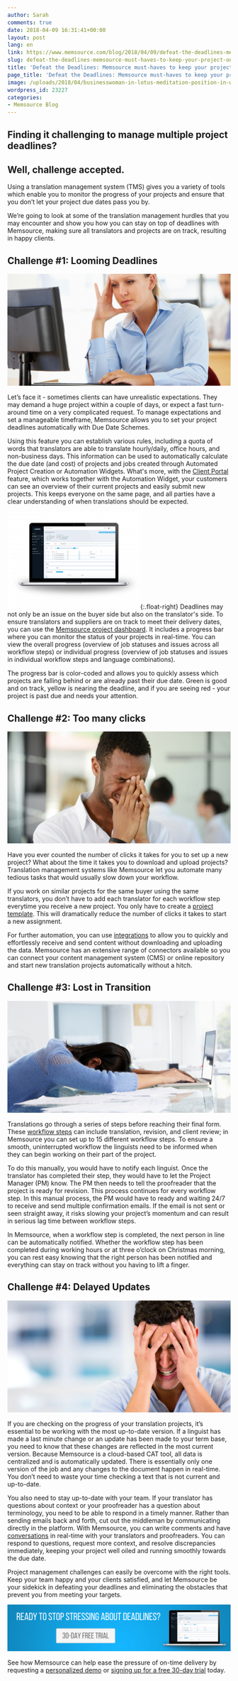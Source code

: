 ```yaml
---
author: Sarah
comments: true
date: 2018-04-09 16:31:41+00:00
layout: post
lang: en
link: https://www.memsource.com/blog/2018/04/09/defeat-the-deadlines-memsource-must-haves-to-keep-your-project-on-track/
slug: defeat-the-deadlines-memsource-must-haves-to-keep-your-project-on-track
title: 'Defeat the Deadlines: Memsource must-haves to keep your project on track'
page_title: 'Defeat the Deadlines: Memsource must-haves to keep your project on track'
image: /uploads/2018/04/businesswoman-in-lotus-meditation-position-in-work-office-concept-vector-id663167724.png
wordpress_id: 23227
categories:
- Memsource Blog
---
```


## Finding it challenging to manage multiple project deadlines?

## Well, challenge accepted.

<!-- more -->

Using a translation management system (TMS) gives you a variety of tools which enable you to monitor the progress of your projects and ensure that you don’t let your project due dates pass you by.

We’re going to look at some of the translation management hurdles that you may encounter and show you how you can stay on top of deadlines with Memsource, making sure all translators and projects are on track, resulting in happy clients.

## Challenge #1: Looming Deadlines

![](/uploads/2018/04/3-1024x512.png)

Let’s face it - sometimes clients can have unrealistic expectations. They may demand a huge project within a couple of days, or expect a fast turn-around time on a very complicated request. To manage expectations and set a manageable timeframe, Memsource allows you to set your project deadlines automatically with Due Date Schemes.

Using this feature you can establish various rules, including a quota of words that translators are able to translate hourly/daily, office hours, and non-business days. This information can be used to automatically calculate the due date (and cost) of projects and jobs created through Automated Project Creation or Automation Widgets. What's more, with the [Client Portal](https://www.memsource.com/blog/2017/03/16/client-portals-a-new-customer-focused-solution/) feature, which works together with the Automation Widget, your customers can see an overview of their current projects and easily submit new projects. This keeps everyone on the same page, and all parties have a clear understanding of when translations should be expected.

[![](/uploads/2017/08/Macbook-NewUI-HD-300x220.png)](/uploads/2017/08/Macbook-NewUI-HD.png){:.float-right} Deadlines may not only be an issue on the buyer side but also on the translator's side. To ensure translators and suppliers are on track to meet their delivery dates, you can use the [Memsource project dashboard](https://help.memsource.com/hc/en-us/articles/115003483732-Understanding-Memsource-Project-Dashboards). It includes a progress bar where you can monitor the status of your projects in real-time. You can view the overall progress (overview of job statuses and issues across all workflow steps) or individual progress (overview of job statuses and issues in individual workflow steps and language combinations).

The progress bar is color-coded and allows you to quickly assess which projects are falling behind or are already past their due date. Green is good and on track, yellow is nearing the deadline, and if you are seeing red - your project is past due and needs your attention.

## Challenge #2: Too many clicks

![](/uploads/2018/04/4-1024x512.png)

Have you ever counted the number of clicks it takes for you to set up a new project? What about the time it takes you to download and upload projects? Translation management systems like Memsource let you automate many tedious tasks that would usually slow down your workflow.

If you work on similar projects for the same buyer using the same translators, you don’t have to add each translator for each workflow step everytime you receive a new project. You only have to create a [project template](https://help.memsource.com/hc/en-us/articles/115003483952-Project-Templates). This will dramatically reduce the number of clicks it takes to start a new assignment.

For further automation, you can use [integrations](https://www.memsource.com/integrations/) to allow you to quickly and effortlessly receive and send content without downloading and uploading the data. Memsource has an extensive range of connectors available so you can connect your content management system (CMS) or online repository and start new translation projects automatically without a hitch.

## Challenge #3: Lost in Transition

![](/uploads/2018/04/5-1024x512.png)

Translations go through a series of steps before reaching their final form. These [workflow steps](https://help.memsource.com/hc/en-us/articles/115003484032-Workflow) can include translation, revision, and client review; in Memsource you can set up to 15 different workflow steps. To ensure a smooth, uninterrupted workflow the linguists need to be informed when they can begin working on their part of the project.

To do this manually, you would have to notify each linguist. Once the translator has completed their step, they would have to let the Project Manager (PM) know. The PM then needs to tell the proofreader that the project is ready for revision. This process continues for every workflow step. In this manual process, the PM would have to ready and waiting 24/7 to receive and send multiple confirmation emails. If the email is not sent or seen straight away, it risks slowing your project’s momentum and can result in serious lag time between workflow steps.

In Memsource, when a workflow step is completed, the next person in line can be automatically notified. Whether the workflow step has been completed during working hours or at three o’clock on Christmas morning, you can rest easy knowing that the right person has been notified and everything can stay on track without you having to lift a finger.

## Challenge #4: Delayed Updates

[![](/uploads/2018/04/2-1024x512.png)](/uploads/2018/04/updating.jpg)

If you are checking on the progress of your translation projects, it’s essential to be working with the most up-to-date version. If a linguist has made a last minute change or an update has been made to your term base, you need to know that these changes are reflected in the most current version. Because Memsource is a cloud-based CAT tool, all data is centralized and is automatically updated. There is essentially only one version of the job and any changes to the document happen in real-time. You don’t need to waste your time checking a text that is not current and up-to-date.

You also need to stay up-to-date with your team. If your translator has questions about context or your proofreader has a question about terminology, you need to be able to respond in a timely manner. Rather than sending emails back and forth, cut out the middleman by communicating directly in the platform. With Memsource, you can write comments and have [conversations](https://help.memsource.com/hc/en-us/articles/115003462171-Conversations-in-Memsource-Editors) in real-time with your translators and proofreaders. You can respond to questions, request more context, and resolve discrepancies immediately, keeping your project well oiled and running smoothly towards the due date.

Project management challenges can easily be overcome with the right tools. Keep your team happy and your clients satisfied, and let Memsource be your sidekick in defeating your deadlines and eliminating the obstacles that prevent you from meeting your targets.

[![](/uploads/2018/04/Ready-to-stop-stressing-about-deadlines_-Request-a-demo.-1024x215.png)](https://www.memsource.com/pricing2/)

See how Memsource can help ease the pressure of on-time delivery by requesting a [personalized demo](https://www.memsource.com/demo/) or [signing up for a free 30-day trial](https://cloud.memsource.com/web/organization/signup?e=ULTIMATE) today.
